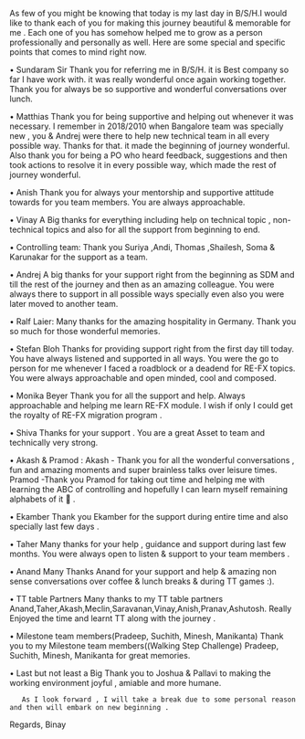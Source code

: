 
As few of you might be knowing that today is my last day in B/S/H.I would like to thank each of you for making this journey beautiful & memorable for me .
Each one of you has somehow helped me to grow as a person professionally and personally as well. 
Here are some special and specific points that comes to mind right now. 

•	Sundaram Sir 
Thank you for referring me in B/S/H. it is Best company so far I have work with. it was really wonderful once again working together. 
Thank you for always be so supportive and wonderful conversations over lunch.

•	Matthias
Thank you for being supportive and helping out whenever it was necessary. 
I remember in 2018/2010 when Bangalore team was specially new , you & Andrej were there to help new technical team in all every possible way. 
Thanks for that. it made the beginning of journey wonderful. 
Also thank you for being a PO who heard feedback, suggestions and then took actions to resolve it in every possible way, which made the rest of journey wonderful. 

•	Anish 
Thank you for always your mentorship and supportive attitude towards for you team members. You are always approachable. 

•	Vinay
       A Big thanks for everything including help on technical topic , non-technical topics and also for all the support from beginning to end.

•	Controlling team: 
Thank you  Suriya ,Andi, Thomas ,Shailesh, Soma & Karunakar for the support as a team.

•	Andrej
A big thanks for your support right from the beginning as SDM and till the rest of the journey and then as an amazing colleague. 
You were always there to support in all possible ways specially even also you were later moved to another team. 

•	Ralf Laier: 
Many thanks for the amazing hospitality in Germany. Thank you so much for those wonderful memories. 

•	Stefan Bloh
Thanks for providing support right from the first day till today. You have always listened and supported in all ways. 
You were the go to person for me whenever I faced a roadblock or a deadend for RE-FX topics. 
You were always approachable and open minded, cool and composed. 

•	Monika Beyer
Thank you for all the support and help. Always approachable and helping me learn RE-FX module.
I wish if only I could get the royalty of RE-FX migration program . 

•	Shiva
       Thanks for your support . You are a great Asset to team and technically very strong. 

•	Akash & Pramod :
Akash - Thank you for all the wonderful conversations , fun and amazing moments and super brainless talks over leisure times.
Pramod -Thank you Pramod  for taking out time and helping me with learning the ABC of controlling and hopefully I can learn myself remaining alphabets of it  .

•	Ekamber
Thank you Ekamber for the support during entire time and also specially last few days . 

•	Taher
       Many thanks for your help , guidance and support during last few months. You were always open to listen & support to your team members .

•	Anand
       Many Thanks Anand for your support and help & amazing non sense conversations over coffee & lunch breaks & during TT games :).   

•	TT table Partners
       Many thanks to my TT table partners Anand,Taher,Akash,Meclin,Saravanan,Vinay,Anish,Pranav,Ashutosh. Really Enjoyed the time and learnt TT along with the journey . 

•	Milestone team members(Pradeep, Suchith, Minesh, Manikanta)
       Thank you to my Milestone team members((Walking Step Challenge) Pradeep, Suchith, Minesh, Manikanta for great memories.

•	Last but not least a Big Thank you to Joshua & Pallavi to making the working environment joyful , amiable and more humane.
        
       As I look forward , I will take a break due to some personal reason and then will embark on new beginning .
       

 Regards,
 Binay



